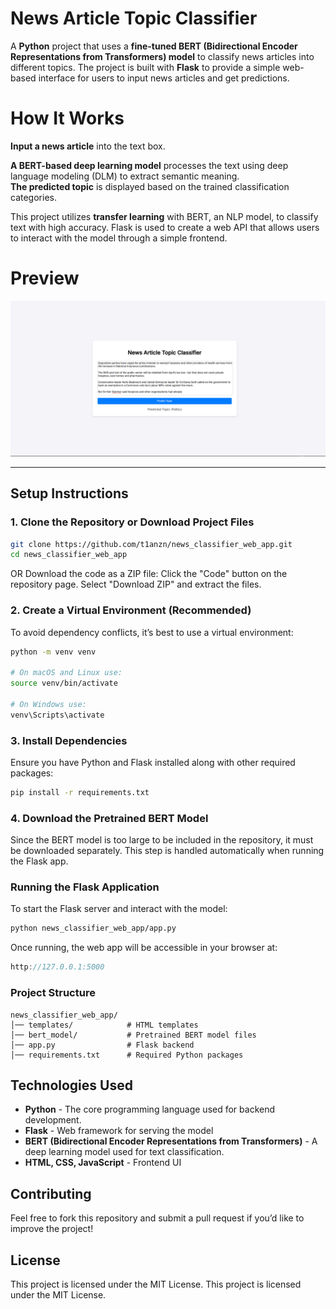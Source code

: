 # **News Article Topic Classifier**  

A **Python** project that uses a **fine-tuned BERT (Bidirectional Encoder Representations from Transformers) model** to classify news articles into different topics. The project is built with **Flask** to provide a simple web-based interface for users to input news articles and get predictions.

# How It Works 
**Input a news article** into the text box.  

**A BERT-based deep learning model** processes the text using deep language modeling (DLM) to extract semantic meaning.  
**The predicted topic** is displayed based on the trained classification categories.  

This project utilizes **transfer learning** with BERT, an NLP model, to classify text with high accuracy. Flask is used to create a web API that allows users to interact with the model through a simple frontend.

# Preview
![Topic Classifier Preview](topic-classifier-preview.png)

---

## **Setup Instructions**  

### **1. Clone the Repository or Download Project Files**  
```sh
git clone https://github.com/t1anzn/news_classifier_web_app.git
cd news_classifier_web_app
```
OR Download the code as a ZIP file:
Click the "Code" button on the repository page.
Select "Download ZIP" and extract the files.

### **2. Create a Virtual Environment (Recommended)**
To avoid dependency conflicts, it’s best to use a virtual environment:

```sh
python -m venv venv

# On macOS and Linux use:
source venv/bin/activate

# On Windows use:
venv\Scripts\activate
```

### **3. Install Dependencies**
Ensure you have Python and Flask installed along with other required packages:

```sh
pip install -r requirements.txt
```
### **4. Download the Pretrained BERT Model**
Since the BERT model is too large to be included in the repository, it must be downloaded separately.
This step is handled automatically when running the Flask app.

### **Running the Flask Application**
To start the Flask server and interact with the model:

```sh
python news_classifier_web_app/app.py
```
Once running, the web app will be accessible in your browser at:

```cpp
http://127.0.0.1:5000
```
### **Project Structure**
```
news_classifier_web_app/
│── templates/            # HTML templates
│── bert_model/           # Pretrained BERT model files
│── app.py                # Flask backend
│── requirements.txt      # Required Python packages
```

## **Technologies Used**

- **Python** - The core programming language used for backend development.
- **Flask** - Web framework for serving the model
- **BERT (Bidirectional Encoder Representations from Transformers)** - A deep learning model used for text classification.
- **HTML, CSS, JavaScript** - Frontend UI


## **Contributing**
Feel free to fork this repository and submit a pull request if you’d like to improve the project!

## License
This project is licensed under the MIT License.
This project is licensed under the MIT License.
